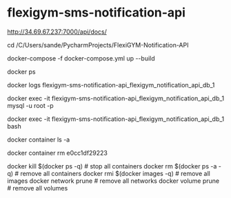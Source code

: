 # flexigym-sms-notification-api

http://34.69.67.237:7000/api/docs/

cd /C/Users/sande/PycharmProjects/FlexiGYM-Notification-API

docker-compose -f docker-compose.yml up --build

docker ps 

docker logs flexigym-sms-notification-api_flexigym_notification_api_db_1

docker exec -it flexigym-sms-notification-api_flexigym_notification_api_db_1 mysql -u root -p

docker exec -it flexigym-sms-notification-api_flexigym_notification_api_db_1 bash 

docker container ls -a

docker container rm e0cc1df29223 

 docker kill $(docker ps -q) # stop all containers
 docker rm $(docker ps -a -q) # remove all containers 
 docker rmi $(docker images -q) # remove all images
 docker network prune # remove all networks
 docker volume prune # remove all volumes 
